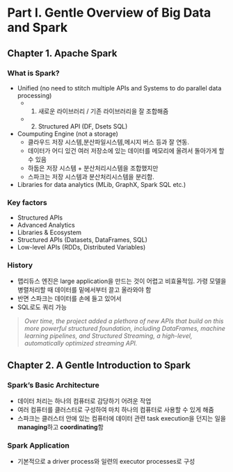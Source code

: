 # Part I. Gentle Overview of Big Data and Spark

## Chapter 1. Apache Spark

### What is Spark? 
- Unified (no need to stitch multiple APIs and Systems to do parallel data processing)
  - 1) 새로운 라이브러리 / 기존 라이브러리을 잘 조합해줌
  - 2) Structured API (DF, Dsets SQL)
- Coumputing Engine (not a storage)
  - 클라우드 저장 시스템,분산파일시스템,메시지 버스 등과 잘 연동.
  - 데이터가 어디 있건 여러 저장소에 있는 데이터를 메모리에 올려서 돌아가게 할 수 있음
  - 하둡은 저장 시스템 + 분산처리시스템을 조합했지만 
  - 스파크는 저장 시스템과 분산처리시스템을 분리함. 
- Libraries for data analytics (MLib, GraphX, Spark SQL etc.)



### Key factors
- Structured APIs
- Advanced Analytics
- Libraries & Ecosystem
- Structured APIs (Datasets, DataFrames, SQL)
- Low-level APIs (RDDs, Distributed Variables)



### History

- 맵리듀스 엔진은 large application을 만드는 것이 어렵고 비효율적임. 가령 모델을 병렬처리할 때 데이터를 밑에서부터 끌고 올라와야 함
- 반면 스파크는 데이터를 손에 들고 있어서 
- SQL로도 쿼리 가능

> *Over time, the project added a plethora of new APIs that build on this more powerful structured foundation, including DataFrames, machine learning pipelines, and Structured Streaming, a high-level, automatically optimized streaming API.*



## Chapter 2. A Gentle Introduction to Spark
### Spark’s Basic Architecture
- 데이터 처리는 하나의 컴퓨터로 감당하기 어려운 작업
- 여러 컴퓨터를 클러스터로 구성하여 마치 하나의 컴퓨터로 사용할 수 있게 해줌
- 스파크는 클러스터 안에 있는 컴퓨터에 데이터 관련 task execution을 던지는 일을 **managing**하고 **coordinating**함

### Spark Application
- 기본적으로 a driver process와 일련의 executor processes로 구성
